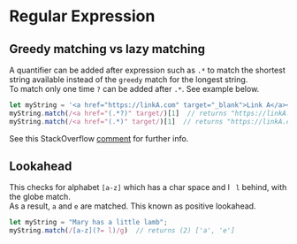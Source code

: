 # Regular Expression

## Greedy matching vs lazy matching
A quantifier can be added after expression such as `.*` to match the shortest string available instead of the `greedy` match for the longest string.\
To match only one time `?` can be added after `.*`. See example below.
```javascript
let myString = '<a href="https://linkA.com" target="_blank">Link A</a><a href="https://linkB.com/" target="_blank">Link B</a>';
myString.match(/<a href="(.*?)" target/)[1]  // returns "https://linkA.com"
myString.match(/<a href="(.*)" target/)[1]  // returns "https://linkA.com" target="_blank">Link A</a><a href="https://linkB.com/"

```
See this StackOverflow [comment](https://stackoverflow.com/a/34806154) for further info. 


## Lookahead
This checks for alphabet `[a-z]` which has a char space and l ` l` behind, with the globe match. \
As a result, `a` and `e` are matched. This known as positive lookahead.
```javascript
let myString = "Mary has a little lamb";
myString.match(/[a-z](?= l)/g)  // returns (2) ['a', 'e']

```
